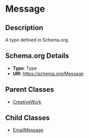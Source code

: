 # Message

## Description
A type defined in Schema.org.

## Schema.org Details
- **Type**: Type
- **URI**: https://schema.org/Message

## Parent Classes
- [CreativeWork](../CreativeWork.md)

## Child Classes
- [EmailMessage](EmailMessage/EmailMessage.md)

